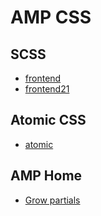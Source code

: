 # AMP CSS

## SCSS
- [frontend](https://github.com/ampproject/amp.dev/tree/future/frontend/scss/components)
- [frontend21](https://github.com/ampproject/amp.dev/tree/future/frontend21/scss/components)

## Atomic CSS
- [atomic](https://github.com/ampproject/amp.dev/tree/future/frontend/scss/components)

## AMP Home
- [Grow partials](https://github.com/ampproject/amp.dev/blob/future/frontend/scss/components/templates/home.scss)


